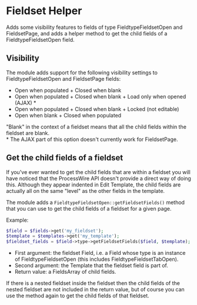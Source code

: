 # Fieldset Helper

Adds some visibility features to fields of type FieldtypeFieldsetOpen and FieldsetPage, and adds a helper method to get the child fields of a FieldtypeFieldsetOpen field.

## Visibility

The module adds support for the following visibility settings to FieldtypeFieldsetOpen and FieldsetPage fields:

* Open when populated + Closed when blank
* Open when populated + Closed when blank + Load only when opened (AJAX) *
* Open when populated + Closed when blank + Locked (not editable)
* Open when blank + Closed when populated

"Blank" in the context of a fieldset means that all the child fields within the fieldset are blank.  
\* The AJAX part of this option doesn't currently work for FieldsetPage.

## Get the child fields of a fieldset

If you've ever wanted to get the child fields that are within a fieldset you will have noticed that the ProcessWire API doesn't provide a direct way of doing this. Although they appear indented in Edit Template, the child fields are actually all on the same "level" as the other fields in the template.

The module adds a `FieldtypeFieldsetOpen::getFieldsetFields()` method that you can use to get the child fields of a fieldset for a given page.

Example:

```php
$field = $fields->get('my_fieldset');
$template = $templates->get('my_template');
$fieldset_fields = $field->type->getFieldsetFields($field, $template);
```
* First argument: the fieldset Field, i.e. a Field whose type is an instance of FieldtypeFieldsetOpen (this includes FieldtypeFieldsetTabOpen).
* Second argument: the Template that the fieldset field is part of.
* Return value: a FieldsArray of child fields.

If there is a nested fieldset inside the fieldset then the child fields of the nested fieldset are not included in the return value, but of course you can use the method again to get the child fields of that fieldset.
